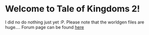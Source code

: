 Welcome to Tale of Kingdoms 2!
==============================

I did no do nothing just yet :P.
Please note that the worldgen files are huge....
Forum page can be found [here](http://www.minecraftforum.net/topic/1627196-146-tale-of-kingdoms-2/)
